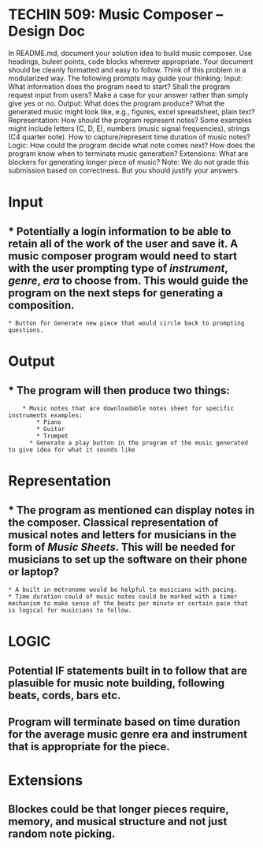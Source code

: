 # TECHIN 509: Music Composer – Design Doc

In README.md, document your solution idea to build music composer. Use headings, buleet points, code blocks wherever appropriate. Your document should be cleanly formatted and easy to follow.
Think of this problem in a modularized way. The following prompts may guide your thinking:
Input:
What information does the program need to start?
Shall the program request input from users? Make a case for your answer rather than simply give yes or no.
Output:
What does the program produce?
What the generated music might look like, e.g., figures, excel spreadsheet, plain text?
Representation:
How should the program represent notes? Some examples might include letters (C, D, E), numbers (music signal frequencies), strings (C4 quarter note).
How to capture/represent time duration of music notes?
Logic:
How could the program decide what note comes next?
How does the program know when to terminate music generation?
Extensions:
What are blockers for generating longer piece of music?
Note: We do not grade this submission based on correctness. But you should justify your answers.

# **Input**

## * Potentially a login information to be able to retain all of the work of the user and save it. A music composer program would need to start with the user prompting type of _instrument_, _genre_, _era_ to choose from. This would guide the program on the next steps for generating a composition.
    * Button for Generate new piece that would circle back to prompting questions.
   
# **Output**
## * The program will then produce two things:
        * Music notes that are downloadable notes sheet for specific instruments examples:
            * Piano
            * Guitar
            * Trumpet  
          * Generate a play button in the program of the music generated to give idea for what it sounds like
        
# **Representation**

## * The program as mentioned can display notes in the composer. Classical representation of musical notes and letters for musicians in the form of *Music Sheets*. This will be needed for musicians to set up the software on their phone or laptop? 
    * A built in metronome would be helpful to musicians with pacing.  
    * Time duration could of music notes could be marked with a timer mechanism to make sense of the beats per minute or certain pace that is logical for musicians to follow. 
    

# **LOGIC**
## Potential IF statements built in to follow that are plasuible for music note building, following beats, cords, bars etc. 
## Program will terminate based on time duration for the average music genre era and instrument that is appropriate for the piece.


# **Extensions**
## Blockes could be that longer pieces require, memory, and musical structure and not just random note picking. 
